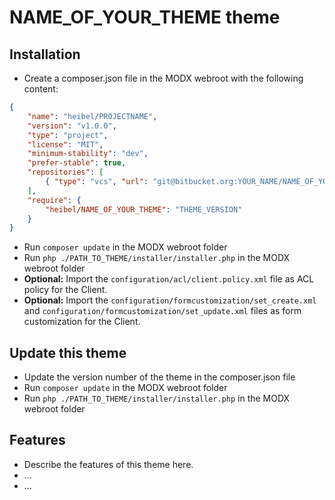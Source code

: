 # NAME_OF_YOUR_THEME theme

## Installation
* Create a composer.json file in the MODX webroot with the following content:
```json
{
    "name": "heibel/PROJECTNAME",
    "version": "v1.0.0",
    "type": "project",
    "license": "MIT",
    "minimum-stability": "dev",
    "prefer-stable": true,
    "repositories": [
        { "type": "vcs", "url": "git@bitbucket.org:YOUR_NAME/NAME_OF_YOUR_THEME.git" }
    ],
    "require": {
        "heibel/NAME_OF_YOUR_THEME": "THEME_VERSION"
    }
}
```
* Run `composer update` in the MODX webroot folder
* Run `php ./PATH_TO_THEME/installer/installer.php` in the MODX webroot folder
* __Optional:__ Import the `configuration/acl/client.policy.xml` file as ACL policy for the Client.
* __Optional:__ Import the `configuration/formcustomization/set_create.xml` and `configuration/formcustomization/set_update.xml` files as form customization for the Client.

## Update this theme
* Update the version number of the theme in the composer.json file
* Run `composer update` in the MODX webroot folder
* Run `php ./PATH_TO_THEME/installer/installer.php` in the MODX webroot folder

## Features

* Describe the features of this theme here.
* ...
* ...